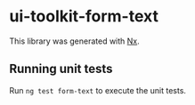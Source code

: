 # ui-toolkit-form-text

This library was generated with [Nx](https://nx.dev).


## Running unit tests

Run `ng test form-text` to execute the unit tests.

